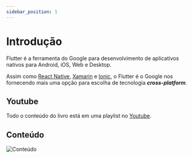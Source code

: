 ```yaml
---
sidebar_position: 1
---
```


# Introdução

Flutter é a ferramenta do Google para desenvolvimento de aplicativos nativos para Android, iOS, Web e Desktop.

Assim como [React Native](https://facebook.github.io/react-native/), [Xamarin](https://docs.microsoft.com/pt-br/xamarin/xamarin-forms/) e [Ionic](https://ionicframework.com), o Flutter é o Google nos fornecendo mais uma opção para escolha de tecnologia _**cross-platform**_.

## Youtube

Todo o conteúdo do livro está em uma playlist no [Youtube](https://www.youtube.com/playlist?list=PLS4cqF1_X2syzBpkoSwtmKoREgnp1MhTn).

## Conteúdo

![Conteúdo](/img/conteudo.webp)

<!-- <iframe width="560" height="315" src="https://www.youtube.com/embed/Fx15Ta3Tm3Q" title="Flutter para iniciantes #0 - Apresentação" frameborder="0" allow="accelerometer; autoplay; clipboard-write; encrypted-media; gyroscope; picture-in-picture" allowfullscreen></iframe> -->